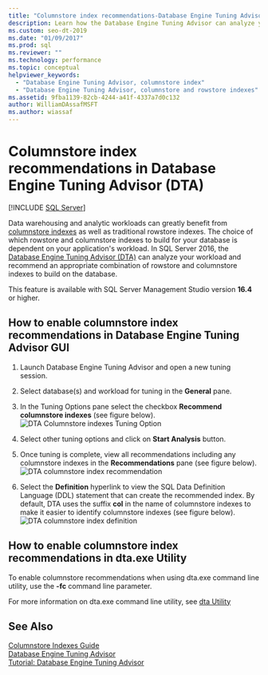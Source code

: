 ```yaml
---
title: "Columnstore index recommendations-Database Engine Tuning Advisor (DTA)"
description: Learn how the Database Engine Tuning Advisor can analyze your workload and recommend rowstore and columnstore indexes to build on the database in SQL Server.
ms.custom: seo-dt-2019
ms.date: "01/09/2017"
ms.prod: sql
ms.reviewer: ""
ms.technology: performance
ms.topic: conceptual
helpviewer_keywords: 
  - "Database Engine Tuning Advisor, columnstore index"
  - "Database Engine Tuning Advisor, columnstore and rowstore indexes"
ms.assetid: 9fba1139-82cb-4244-a41f-4337a7d0c132
author: WilliamDAssafMSFT
ms.author: wiassaf
---
```

# Columnstore index recommendations in Database Engine Tuning Advisor (DTA)
 [!INCLUDE [SQL Server](../../includes/applies-to-version/sqlserver.md)]

 
  Data warehousing and analytic workloads can greatly benefit from [columnstore indexes](../../t-sql/statements/create-columnstore-index-transact-sql.md) as well as traditional rowstore indexes. The choice of which rowstore and columnstore indexes to build for your database is dependent on your application's workload. In SQL Server 2016, the [Database Engine Tuning Advisor (DTA)](../../relational-databases/performance/database-engine-tuning-advisor.md) can analyze your workload and recommend an appropriate combination of rowstore and columnstore indexes to build on the database. 
  
 This feature is available with SQL Server Management Studio version **16.4** or higher. 
  
## How to enable columnstore index recommendations in Database Engine Tuning Advisor GUI

  
  1. Launch Database Engine Tuning Advisor and open a new tuning session.
  
  2. Select database(s) and workload for tuning in the **General** pane.
  
  3. In the Tuning Options pane select the checkbox **Recommend columnstore indexes** (see figure below).
  ![DTA Columnstore indexes Tuning Option](../../relational-databases/performance/media/dta-columnstore-indexes-tuning-option.gif)
 
  4. Select other tuning options and click on **Start Analysis** button.
  
  5. Once tuning is complete,  view all recommendations including any columnstore indexes in the **Recommendations** pane (see figure below).      
  ![DTA columnstore index recommendation](../../relational-databases/performance/media/dta-columnstore-index-recommendation.gif)
  
  6. Select the **Definition** hyperlink to view the SQL Data Definition Language (DDL) statement that can create the recommended index. By default, DTA uses the suffix **col** in the name of columnstore indexes to make it easier to identify columnstore indexes (see figure below).
  ![DTA columnstore index definition](../../relational-databases/performance/media/dta-columnstore-index-definition.gif) 
  
  
  ## How to enable columnstore index recommendations in dta.exe Utility

To  enable columnstore recommendations when using dta.exe command line utility, use the **-fc** command line parameter.

For more information on dta.exe command line utility, see [dta Utility](../../tools/dta/dta-utility.md)

## See Also
[Columnstore Indexes Guide](../../relational-databases/indexes/columnstore-indexes-overview.md)       
[Database Engine Tuning Advisor](../../relational-databases/performance/database-engine-tuning-advisor.md)      
[Tutorial: Database Engine Tuning Advisor](../../tools/dta/tutorial-database-engine-tuning-advisor.md)



  

